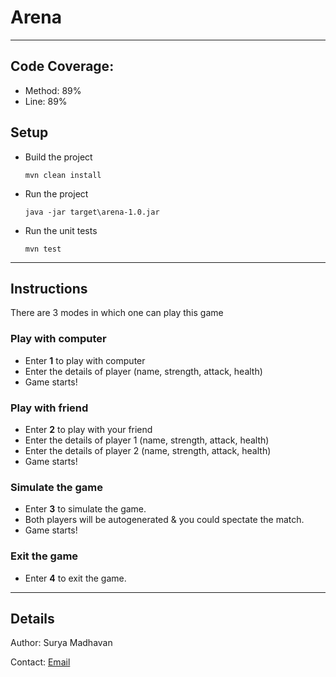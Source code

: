# Arena 

---
## Code Coverage: 
- Method: 89%
- Line: 89%

## Setup
- Build the project
    ```shell
    mvn clean install
    ```
- Run the project
    ```shell
    java -jar target\arena-1.0.jar
    ```

- Run the unit tests
    ```shell
    mvn test
    ```
---

## Instructions
There are 3 modes in which one can play this game
### Play with computer
- Enter <b>1</b> to play with computer
- Enter the details of player (name, strength, attack, health)
- Game starts!

### Play with friend
- Enter <b>2</b> to play with your friend
- Enter the details of player 1 (name, strength, attack, health)
- Enter the details of player 2 (name, strength, attack, health)
- Game starts!

### Simulate the game
- Enter <b>3</b> to simulate the game. 
- Both players will be autogenerated & you could spectate the match.
- Game starts!

### Exit the game
- Enter <b>4</b> to exit the game.

---
## Details
Author: Surya Madhavan

Contact: <a href="mailto:surya.madhaone@gmail.com">Email</a>